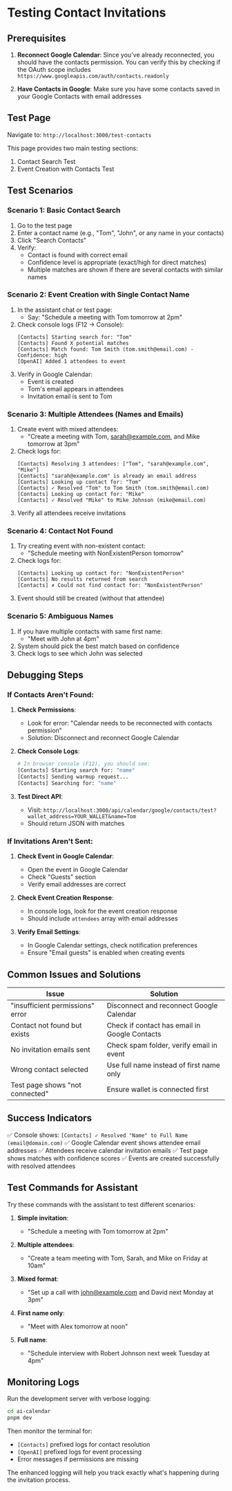 # Testing Contact Invitations

## Prerequisites

1. **Reconnect Google Calendar**: Since you've already reconnected, you should have the contacts permission. You can verify this by checking if the OAuth scope includes `https://www.googleapis.com/auth/contacts.readonly`

2. **Have Contacts in Google**: Make sure you have some contacts saved in your Google Contacts with email addresses

## Test Page

Navigate to: `http://localhost:3000/test-contacts`

This page provides two main testing sections:
1. Contact Search Test
2. Event Creation with Contacts Test

## Test Scenarios

### Scenario 1: Basic Contact Search
1. Go to the test page
2. Enter a contact name (e.g., "Tom", "John", or any name in your contacts)
3. Click "Search Contacts"
4. Verify:
   - Contact is found with correct email
   - Confidence level is appropriate (exact/high for direct matches)
   - Multiple matches are shown if there are several contacts with similar names

### Scenario 2: Event Creation with Single Contact Name
1. In the assistant chat or test page:
   - Say: "Schedule a meeting with Tom tomorrow at 2pm"
2. Check console logs (F12 → Console):
   ```
   [Contacts] Starting search for: "Tom"
   [Contacts] Found X potential matches
   [Contacts] Match found: Tom Smith (tom.smith@email.com) - Confidence: high
   [OpenAI] Added 1 attendees to event
   ```
3. Verify in Google Calendar:
   - Event is created
   - Tom's email appears in attendees
   - Invitation email is sent to Tom

### Scenario 3: Multiple Attendees (Names and Emails)
1. Create event with mixed attendees:
   - "Create a meeting with Tom, sarah@example.com, and Mike tomorrow at 3pm"
2. Check logs for:
   ```
   [Contacts] Resolving 3 attendees: ["Tom", "sarah@example.com", "Mike"]
   [Contacts] "sarah@example.com" is already an email address
   [Contacts] Looking up contact for: "Tom"
   [Contacts] ✓ Resolved "Tom" to Tom Smith (tom.smith@email.com)
   [Contacts] Looking up contact for: "Mike"
   [Contacts] ✓ Resolved "Mike" to Mike Johnson (mike@email.com)
   ```
3. Verify all attendees receive invitations

### Scenario 4: Contact Not Found
1. Try creating event with non-existent contact:
   - "Schedule meeting with NonExistentPerson tomorrow"
2. Check logs for:
   ```
   [Contacts] Looking up contact for: "NonExistentPerson"
   [Contacts] No results returned from search
   [Contacts] ✗ Could not find contact for: "NonExistentPerson"
   ```
3. Event should still be created (without that attendee)

### Scenario 5: Ambiguous Names
1. If you have multiple contacts with same first name:
   - "Meet with John at 4pm"
2. System should pick the best match based on confidence
3. Check logs to see which John was selected

## Debugging Steps

### If Contacts Aren't Found:

1. **Check Permissions**:
   - Look for error: "Calendar needs to be reconnected with contacts permission"
   - Solution: Disconnect and reconnect Google Calendar

2. **Check Console Logs**:
   ```bash
   # In browser console (F12), you should see:
   [Contacts] Starting search for: "name"
   [Contacts] Sending warmup request...
   [Contacts] Searching for: "name"
   ```

3. **Test Direct API**:
   - Visit: `http://localhost:3000/api/calendar/google/contacts/test?wallet_address=YOUR_WALLET&name=Tom`
   - Should return JSON with matches

### If Invitations Aren't Sent:

1. **Check Event in Google Calendar**:
   - Open the event in Google Calendar
   - Check "Guests" section
   - Verify email addresses are correct

2. **Check Event Creation Response**:
   - In console logs, look for the event creation response
   - Should include `attendees` array with email addresses

3. **Verify Email Settings**:
   - In Google Calendar settings, check notification preferences
   - Ensure "Email guests" is enabled when creating events

## Common Issues and Solutions

| Issue | Solution |
|-------|----------|
| "insufficient permissions" error | Disconnect and reconnect Google Calendar |
| Contact not found but exists | Check if contact has email in Google Contacts |
| No invitation emails sent | Check spam folder, verify email in event |
| Wrong contact selected | Use full name instead of first name only |
| Test page shows "not connected" | Ensure wallet is connected first |

## Success Indicators

✅ Console shows: `[Contacts] ✓ Resolved "Name" to Full Name (email@domain.com)`
✅ Google Calendar event shows attendee email addresses
✅ Attendees receive calendar invitation emails
✅ Test page shows matches with confidence scores
✅ Events are created successfully with resolved attendees

## Test Commands for Assistant

Try these commands with the assistant to test different scenarios:

1. **Simple invitation**: 
   - "Schedule a meeting with Tom tomorrow at 2pm"

2. **Multiple attendees**: 
   - "Create a team meeting with Tom, Sarah, and Mike on Friday at 10am"

3. **Mixed format**: 
   - "Set up a call with john@example.com and David next Monday at 3pm"

4. **First name only**: 
   - "Meet with Alex tomorrow at noon"

5. **Full name**: 
   - "Schedule interview with Robert Johnson next week Tuesday at 4pm"

## Monitoring Logs

Run the development server with verbose logging:
```bash
cd ai-calendar
pnpm dev
```

Then monitor the terminal for:
- `[Contacts]` prefixed logs for contact resolution
- `[OpenAI]` prefixed logs for event processing
- Error messages if permissions are missing

The enhanced logging will help you track exactly what's happening during the invitation process.